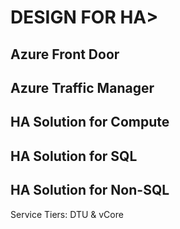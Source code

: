 # DESIGN FOR HA>



## Azure Front Door

## Azure Traffic Manager

## HA Solution for Compute

## HA Solution for SQL 

## HA Solution for Non-SQL

Service Tiers: DTU & vCore

